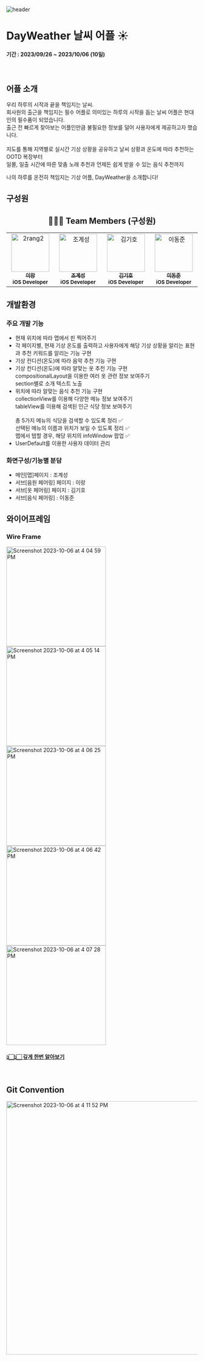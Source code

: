 ![header](https://capsule-render.vercel.app/api?type=waving&color=ff6d1c&height=300&section=header&text=☀️DayWeather%20&fontSize=90&fontColor=ffffff)

# DayWeather 날씨 어플 ☀️

#### 기간 : 2023/09/26 ~ 2023/10/06 (10일)
<br/>

## 어플 소개
우리 하루의 시작과 끝을 책임지는 날씨.<br/>
회사원의 출근을 책임지는 필수 어플로 의미있는 하루의 시작을 돕는 날씨 어플은 현대인의 필수품이 되었습니다.<br/>
출근 전 빠르게 찾아보는 어플인만큼 불필요한 정보를 덜어 사용자에게 제공하고자 했습니다.<br/>
<br/>
지도를 통해 지역별로 실시간 기상 상황을 공유하고 날씨 상황과 온도에 따라 추천하는 OOTD 복장부터<br/>
일몰, 일출 시간에 따른 맞춤 노래 추천과 언제든 쉽게 받을 수 있는 음식 추천까지

나의 하루를 온전히 책임지는 기상 어플,
DayWeather을 소개합니다!
<br/>

## 구성원
<div align="center">

## 🧑‍🤝‍🧑 Team Members (구성원)
<table>
  <tbody>
    <tr>
     <td align="center" valign="top" width="14.28%">
       <a href="https://github.com/2rang2">
       <img src="https://avatars.githubusercontent.com/u/139103064?v=4" width="100px;" alt="2rang2"/>
       <br />
         <sub>
           <b>이랑</b>
         </sub>
       </a>
       <br />
       <sub>
           <b>iOS Developer</b>
       </sub>
       <br />
     </td>
     <td align="center" valign="top" width="14.28%">
       <a href="https://github.com/cheshire0105">
       <img src="https://avatars.githubusercontent.com/u/106953561?v=4" width="100px;" alt="조계성"/>
       <br />
         <sub>
           <b>조계성</b>
         </sub>
       </a>
       <br />
       <sub>
           <b>iOS Developer</b>
       </sub>
       <br />
    </td>
      <td align="center" valign="top" width="14.28%">
       <a href="https://github.com/Oong2">
       <img src="https://avatars.githubusercontent.com/u/101612441?v=4" width="100px;" alt="김기호"/>
       <br />
         <sub>
           <b>김기호</b>
         </sub>
       </a>
       <br />
       <sub>
           <b>iOS Developer</b>
       </sub>
       <br />
    </td>
      <td align="center" valign="top" width="14.28%">
       <a href="https://github.com/Madman-dev">
       <img src="https://avatars.githubusercontent.com/u/119504454?v=4" width="100px;" alt="이동준"/>
       <br />
         <sub>
           <b>이동준</b>
         </sub>
       </a>
       <br />
       <sub>
           <b>iOS Developer</b>
       </sub>
       <br />
    </td>
      </tbody>
  </table>
</div>

</div>

## 개발환경
### 주요 개발 기능
- 현재 위치에 따라 맵에서 핀 찍어주기
- 각 페이지별, 현재 기상 온도를 출력하고 사용자에게 해당 기상 상황을 알리는 표현과 추천 키워드를 알리는 기능 구현
- 기상 컨디션(온도)에 따라 음악 추천 기능 구현
- 기상 컨디션(온도)에 따라 알맞는 옷 추천 기능 구현<br/>
  compositionalLayout을 이용한 여러 옷 관련 정보 보여주기<br/>
  section별로 소개 텍스트 노출
- 위치에 따라 알맞는 음식 추천 기능 구현<br/>
  collectionView를 이용해 다양한 메뉴 정보 보여주기<br/>
  tableView를 이용해 검색된 인근 식당 정보 보여주기<br/>
  <br/>
  총 5가지 메뉴의 식당을 검색할 수 있도록 정리 ✅<br/>
  선택된 메뉴의 이름과 위치가 보일 수 있도록 정리 ✅<br/>
  맵에서 탭할 경우, 해당 위치의 infoWindow 팝업 ✅<br/>
- UserDefault를 이용한 사용자 데이터 관리

### 화면구성/기능별 분담
- 메인[맵]페이지 : 조계성
- 서브[음원 페어링] 페이지 : 이랑
- 서브[옷 페어링] 페이지 : 김기호
- 서브[음식 페어링] : 이동준


## 와이어프레임
### Wire Frame
<img width="262" alt="Screenshot 2023-10-06 at 4 04 59 PM" src="https://github.com/NabaeCamp/DayWeather/assets/119504454/8dc8a738-fc88-47ad-b504-8a704c8fca11">
<img width="262" alt="Screenshot 2023-10-06 at 4 05 14 PM" src="https://github.com/NabaeCamp/DayWeather/assets/119504454/c17cc895-95ec-4c3e-ad2c-19b24cedc026">
<img width="262" alt="Screenshot 2023-10-06 at 4 06 25 PM" src="https://github.com/NabaeCamp/DayWeather/assets/119504454/b16d8b41-61d7-4935-a2d8-ce232e49fe8e">
<img width="262" alt="Screenshot 2023-10-06 at 4 06 42 PM" src="https://github.com/NabaeCamp/DayWeather/assets/119504454/0d95d03e-daa7-49f3-b2c3-ac6d61f62326">
<img width="262" alt="Screenshot 2023-10-06 at 4 07 28 PM" src="https://github.com/NabaeCamp/DayWeather/assets/119504454/645d8bca-acab-4ecc-aff6-9664e4aee013">

#### [👆🏻👆🏻 깊게 한번 알아보기](https://www.figma.com/file/YIN3FybTTWXQV1Bv3jkOYQ/Untitled?type=design&mode=design&t=MYzn7h3lqIlYJxo0-0)
<br/>

## Git Convention
<img width="666" alt="Screenshot 2023-10-06 at 4 11 52 PM" src="https://github.com/NabaeCamp/DayWeather/assets/119504454/8c136a2c-8c67-4129-bf5f-26ffd8afd66f">
